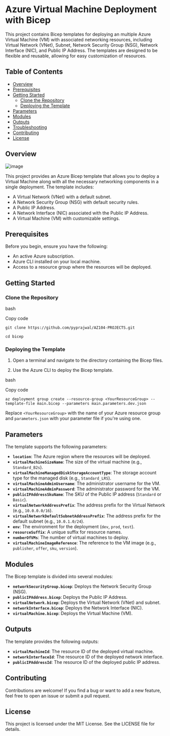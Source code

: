 # Azure Virtual Machine Deployment with Bicep

This project contains Bicep templates for deploying an multiple Azure Virtual Machine (VM) with associated networking resources, including Virtual Network (VNet), Subnet, Network Security Group (NSG), Network Interface (NIC), and Public IP Address. The templates are designed to be flexible and reusable, allowing for easy customization of resources.

## Table of Contents

- [Overview](#overview)
- [Prerequisites](#prerequisites)
- [Getting Started](#getting-started)
  - [Clone the Repository](#clone-the-repository)
  - [Deploying the Template](#deploying-the-template)
- [Parameters](#parameters)
- [Modules](#modules)
- [Outputs](#outputs)
- [Troubleshooting](#troubleshooting)
- [Contributing](#contributing)
- [License](#license)

## Overview
![image](https://github.com/user-attachments/assets/401f9315-a0f0-44b7-b7b6-e5c914fa3772)

This project provides an Azure Bicep template that allows you to deploy a Virtual Machine along with all the necessary networking components in a single deployment. The template includes:

- A Virtual Network (VNet) with a default subnet.
- A Network Security Group (NSG) with default security rules.
- A Public IP Address.
- A Network Interface (NIC) associated with the Public IP Address.
- A Virtual Machine (VM) with customizable settings.

## Prerequisites

Before you begin, ensure you have the following:

- An active Azure subscription.
- Azure CLI installed on your local machine.
- Access to a resource group where the resources will be deployed.

## Getting Started

### Clone the Repository

bash

Copy code

`git clone https://github.com/pyprajwal/AZ104-PROJECTS.git`

`cd bicep`

### Deploying the Template

1.  Open a terminal and navigate to the directory containing the Bicep files.

2.  Use the Azure CLI to deploy the Bicep template.

bash

Copy code

`az deployment group create --resource-group <YourResourceGroup> --template-file main.bicep --parameters main.parameters.dev.json`

Replace `<YourResourceGroup>` with the name of your Azure resource group and `parameters.json` with your parameter file if you're using one.

## Parameters

The template supports the following parameters:

- **`location`**: The Azure region where the resources will be deployed.
- **`virtualMachineSizeName`**: The size of the virtual machine (e.g., `Standard_B2s`).
- **`virtualMachineManagedDiskStorageAccountType`**: The storage account type for the managed disk (e.g., `Standard_LRS`).
- **`virtualMachineAdminUsername`**: The administrator username for the VM.
- **`virtualMachineAdminPassword`**: The administrator password for the VM.
- **`publicIPAddressSkuName`**: The SKU of the Public IP address (`Standard` or `Basic`).
- **`virtualNetworkAddressPrefix`**: The address prefix for the Virtual Network (e.g., `10.0.0.0/16`).
- **`virtualNetworkDefaultSubnetAddressPrefix`**: The address prefix for the default subnet (e.g., `10.0.1.0/24`).
- **`env`**: The environment for the deployment (`dev`, `prod`, `test`).
- **`resourceSuffix`**: A unique suffix for resource names.
- **`numberOfVMs`**: The number of virtual machines to deploy.
- **`virtualMachineImageReference`**: The reference to the VM image (e.g., `publisher`, `offer`, `sku`, `version`).

## Modules

The Bicep template is divided into several modules:

- **`networkSecurityGroup.bicep`**: Deploys the Network Security Group (NSG).
- **`publicIPAddress.bicep`**: Deploys the Public IP Address.
- **`virtualNetwork.bicep`**: Deploys the Virtual Network (VNet) and subnet.
- **`networkInterface.bicep`**: Deploys the Network Interface (NIC).
- **`virtualMachine.bicep`**: Deploys the Virtual Machine (VM).

## Outputs

The template provides the following outputs:

- **`virtualMachineId`**: The resource ID of the deployed virtual machine.
- **`networkInterfaceId`**: The resource ID of the deployed network interface.
- **`publicIPAddressId`**: The resource ID of the deployed public IP address.

## Contributing

Contributions are welcome! If you find a bug or want to add a new feature, feel free to open an issue or submit a pull request.

## License

This project is licensed under the MIT License. See the LICENSE file for details.
